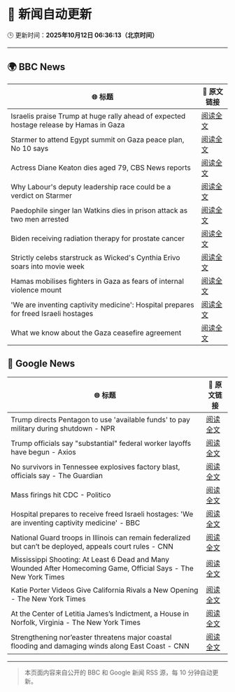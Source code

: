 # 🧠 新闻自动更新

🕒 更新时间：**2025年10月12日 06:36:13（北京时间）**

---

## 🌍 BBC News

| 🌐 标题 | 🔗 原文链接 |
|--------|-------------|
| Israelis praise Trump at huge rally ahead of expected hostage release by Hamas in Gaza | [阅读全文](https://www.bbc.com/news/articles/c75q5qng0rgo?at_medium=RSS&at_campaign=rss) |
| Starmer to attend Egypt summit on Gaza peace plan, No 10 says | [阅读全文](https://www.bbc.com/news/articles/c9qnqx7znqno?at_medium=RSS&at_campaign=rss) |
| Actress Diane Keaton dies aged 79, CBS News reports | [阅读全文](https://www.bbc.com/news/articles/cr5q5rp4r64o?at_medium=RSS&at_campaign=rss) |
| Why Labour's deputy leadership race could be a verdict on Starmer | [阅读全文](https://www.bbc.com/news/articles/c4g5nxzzky2o?at_medium=RSS&at_campaign=rss) |
| Paedophile singer Ian Watkins dies in prison attack as two men arrested | [阅读全文](https://www.bbc.com/news/articles/cm2d2me0eljo?at_medium=RSS&at_campaign=rss) |
| Biden receiving radiation therapy for prostate cancer | [阅读全文](https://www.bbc.com/news/articles/c1ede670jnyo?at_medium=RSS&at_campaign=rss) |
| Strictly celebs starstruck as Wicked's Cynthia Erivo soars into movie week | [阅读全文](https://www.bbc.com/news/articles/ce8681j3n07o?at_medium=RSS&at_campaign=rss) |
| Hamas mobilises fighters in Gaza as fears of internal violence mount | [阅读全文](https://www.bbc.com/news/articles/ce8482418plo?at_medium=RSS&at_campaign=rss) |
| 'We are inventing captivity medicine': Hospital prepares for freed Israeli hostages | [阅读全文](https://www.bbc.com/news/articles/c4gvg8jx7gmo?at_medium=RSS&at_campaign=rss) |
| What we know about the Gaza ceasefire agreement | [阅读全文](https://www.bbc.com/news/articles/cvgqx7ygq41o?at_medium=RSS&at_campaign=rss) |

## 📰 Google News

| 🌐 标题 | 🔗 原文链接 |
|--------|-------------|
| Trump directs Pentagon to use 'available funds' to pay military during shutdown - NPR | [阅读全文](https://news.google.com/rss/articles/CBMinAFBVV95cUxPS1ZidjEtb0RWeVVSUlNoQTdUaEZMc29lS19wRXYyeEJqZWU4X2JZeFdoTUlJZE13VHJZQnI2YUREOVVDaF9tTnk0Q08zUU0wZkpiQUlxbmNGTF9pVUpYd1hONUNPRFVBYW9sbXMtaERUcFdaaUVPd0pkcDZBSjV3dFEtUWFlWlY2V0JlWlZfYXQyQlJWRnNVQmFnWkg?oc=5) |
| Trump officials say "substantial" federal worker layoffs have begun - Axios | [阅读全文](https://news.google.com/rss/articles/CBMickFVX3lxTFBrQ2JaWW5VWl84cE9Md0x0dnRYdVVTMXFNWDFfdjh0NW9LSlNxZ0FwOVJQMWxqaEIyN0F4OWJoMHFxWUxXa25HX0hVLUdHZHdiV2hhcngybGhJd2lud1BHX3hhdTExcDhJMHk5emFveGVsZw?oc=5) |
| No survivors in Tennessee explosives factory blast, officials say - The Guardian | [阅读全文](https://news.google.com/rss/articles/CBMikwFBVV95cUxOMmRlb3ExdG5sQmFlaGxPMVY5ZFNYUFF1b0M4RjFwSU9zYnk4d2JoY0JmSjg3UlNacFhfSmRDS3JSOEJ6NFhha1pGT2FHZFFaT2J5TnFNelJNdm41RFU1QjgxaDJDeDg5TllOSlJaaUcweVZKSDh5TDg3UGxlMXVZMDdkYThpbGdKdjFaNzViTnl6X0U?oc=5) |
| Mass firings hit CDC - Politico | [阅读全文](https://news.google.com/rss/articles/CBMieEFVX3lxTE16LW5fM0ZoRnBfeWRvcGRXTnpNTzJ2bjR0WjB5a2dLSTRVTy1rQWJReVFzcW9VYVNtVjZiaU1wblpuQWx2UWJHZnBZVV9FMmtGN0xuQUotZmtycnU2YVVMdjFfclpPRHBZbXowZ3o2S2NVeDlJeTcybQ?oc=5) |
| Hospital prepares to receive freed Israeli hostages: 'We are inventing captivity medicine' - BBC | [阅读全文](https://news.google.com/rss/articles/CBMiWkFVX3lxTE5ocGtTaFRkWVdFRGQ4Rmd3T0pWQ3VlMG1VZW16M1pXTkRkbTRkcm9hX1RVdUhVRUl3d0dTdDFFd3o2MDVpYmNZeDdPYjJ3bDNyRWhDeTlLMVZIUdIBX0FVX3lxTE10RG5fa1VIMUVKR3BJTW9jSk03NXpDVEpsTUlQbkRzZ2wzWngybTE4TlJhUXZOUk9qUGNMU3VUU2d6bVVTM1V2VlZrWTcwWGdIVGdRalp6MFRxd0thM0dJ?oc=5) |
| National Guard troops in Illinois can remain federalized but can’t be deployed, appeals court rules - CNN | [阅读全文](https://news.google.com/rss/articles/CBMie0FVX3lxTE1iOG5fbk5MQmdid1ZRX25zX3V6UWlnT2dZT0hLZGFhalFHQ1JzOEVUdF9CZzJPMENVT2J0WjBIRW9XYmJyWmZSak5Qdm5ERWR3V1BSYUxvc2VVR1lETGdQdFJyWEk2VlpXSHAxYUYxRUN0MHFpZEQyb3JFRQ?oc=5) |
| Mississippi Shooting: At Least 6 Dead and Many Wounded After Homecoming Game, Official Says - The New York Times | [阅读全文](https://news.google.com/rss/articles/CBMigAFBVV95cUxQTjZyTjhuZzBPNE82OGI5QjJIWEVqSnc4ektOdG1xOV95TldzdU1rUDhBcTgwSWIwTUsyYlJNMVh6UGpIalNXOTVrdVFGREE4Qy0xaENDMWNnMm5nTVB1YzVuQzl2TFBicjRsVUxIS25zU0kzc3hqWUJOVkkwZmdmaA?oc=5) |
| Katie Porter Videos Give California Rivals a New Opening - The New York Times | [阅读全文](https://news.google.com/rss/articles/CBMiigFBVV95cUxOQ3FoMVY1RVJETHRDcGdlSUd5UlpNckc2Rm1LaHRBUFJteTNDY1hFVTRXQjFQSC0zZmJ5X2pIVWl1OFdyQV9yRUpaQ0tKMEpLallWeGFtYjBWVHlCcGNmSDB4azlpRlVlR2pEWFpERUtreU5BU29lNFRsb01BNGFrcV9DalBRbVFVaXc?oc=5) |
| At the Center of Letitia James’s Indictment, a House in Norfolk, Virginia - The New York Times | [阅读全文](https://news.google.com/rss/articles/CBMiigFBVV95cUxNaVMyS3RJcWtwM1VBd0FGbkpEY1ZGOWtVMGdDQ1JRSmhWS29YWWJzbTZVZ29VMUNnR1Bpc3pqRjVQZm5MMG5udGprTk1DbTl3WVlEMjh3WTVWQWlZZlJLV1dzTEZuSVBKRXYwMTJlS1dfbDVyVWg0WE1SMUQ1OHRIRW9YM1lOTExNb3c?oc=5) |
| Strengthening nor’easter threatens major coastal flooding and damaging winds along East Coast - CNN | [阅读全文](https://news.google.com/rss/articles/CBMikgFBVV95cUxQcml4VHNxZ1BhVkJ5cGswS19qckxpbnBCclRIVDNkU1pWUmtzV25CaXlualdPOVlBdVNHdnF6YWRiSVhsTm1Dam9iZTNPY01oc002OWhBSTlURzdqU3dmdlk3MWhMTWViSlI2R08xSVliaHpZOXhvQkZ2ZjduY3h6NEJJRUMwX3FWYkIxYUh2QlBNUQ?oc=5) |

---
> 本页面内容来自公开的 BBC 和 Google 新闻 RSS 源，每 10 分钟自动更新。